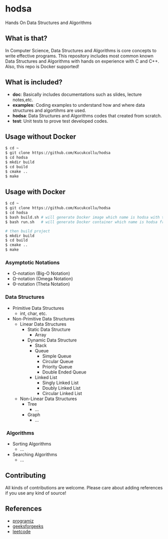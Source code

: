 # hodsa
Hands On Data Structures and Algorithms

## What is that?
In Computer Science, Data Structures and Algorithms is core concepts to write effective programs.
This repository includes most common known Data Structures and Algorithms with hands on experience with C and C++.
Also, this repo is Docker supported!

## What is included?
- **doc**: Basically includes documentations such as slides, lecture notes,etc.
- **examples**: Coding examples to understand how and where data structures and algortihms are used.
- **hodsa**: Data Structures and Algorithms codes that created from scratch.
- **test**: Unit tests to prove test developed codes.

## Usage without Docker
```bash
$ cd ~
$ git clone https://github.com/Kucukcollu/hodsa
$ cd hodsa
$ mkdir build
$ cd build
$ cmake ..
$ make
```

## Usage with Docker
```bash
$ cd ~
$ git clone https://github.com/Kucukcollu/hodsa
$ cd hodsa
$ bash build.sh # will generate Docker image which name is hodsa with tag latest
$ bash run.sh   # will generate Docker container which name is hodsa from hodsa:latest image

# then build project
$ mkdir build
$ cd build
$ cmake ..
$ make
```

### Asymptotic Notations
- O-notation (Big-O Notation)
- Ω-notation (Omega Notation)
- Θ-notation (Theta Notation)

### Data Structures

- Primitive Data Structures
    - int, char, etc.
- Non-Primitive Data Structures
    - Linear Data Structures
        - Static Data Structure
            - Array
        - Dynamic Data Structure
            - Stack
            - Queue
                - Simple Queue
                - Circular Queue
                - Priority Queue
                - Double Ended Queue
            - Linked List
                - Singly Linked List
                - Doubly Linked List
                - Circular Linked List
    - Non-Linear Data Structures
        - Tree
            - ...
        - Graph
            - ...

###  Algorithms
- Sorting Algorithms
    - ...
- Searching Algorithms
    - ...

## Contributing
All kinds of contributions are welcome. Please care about adding references if you use any kind of source!
## References
- [programiz](https://www.programiz.com/)
- [geeksforgeeks](https://www.geeksforgeeks.org/)
- [leetcode](https://leetcode.com/)